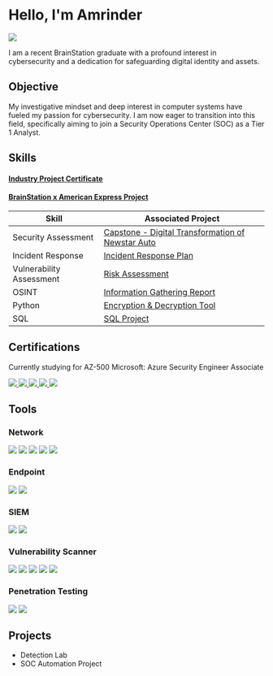 # Hello, I'm Amrinder
<a href="https://www.linkedin.com/in/amrinder-s-gill/"><img src="https://img.shields.io/badge/-LinkedIn-0072b1?&style=for-the-badge&logo=linkedin&logoColor=white" /></a>


I am a recent BrainStation graduate with a profound interest in cybersecurity and a dedication for safeguarding digital identity and assets.

## Objective

My investigative mindset and deep interest in computer systems have fueled my passion for cybersecurity. I am now eager to transition into this field, specifically aiming to join a Security Operations Center (SOC) as a Tier 1 Analyst.

## Skills

####  <a href="https://drive.google.com/file/d/1ex_BMyTKlQ-NX8QCZpxoOxJwI8HeoHuq/view?usp=drive_link"> Industry Project Certificate </a>

#### <a href="https://drive.google.com/file/d/16GRiVJF45rgyV8kjuW_Zh9u9wXgFkWeR/view?usp=drive_link"> BrainStation x American Express Project </a>


| Skill                                         | Associated Project         |
|-----------------------------------------------|----------------------------|
| Security Assessment | <a href="https://drive.google.com/drive/folders/121Egb9xVw1y8k90VrlGVoj8a4xWx_KjV?usp=drive_link"> Capstone - Digital Transformation of Newstar Auto</a>|
| Incident Response          | <a href="https://docs.google.com/document/d/1Mg0f8kx-EeG1yPtVbMKucxmFZsLLNSZQHVu2Mwj2CYE/edit?usp=sharing"> Incident Response Plan</a>|
| Vulnerability Assessment | <a href="https://docs.google.com/document/d/1kfDuXhT86a9LCIlPx8ZJITb7pJTwllp8w2j32bSzzJY/edit?usp=sharing">Risk Assessment</a>|
| OSINT          | <a href="https://docs.google.com/document/d/1osw2flFA-GLlyinpZr_ATRyJv6XXYqOA3uyOUOU_-CQ/edit?usp=sharing"> Information Gathering Report </a>|
| Python      | <a href="https://drive.google.com/drive/folders/1zkHovApsln-kxixuPm1w7HTX6Oopf9lg?usp=drive_link"> Encryption & Decryption Tool </a>|
| SQL                  | <a href="https://docs.google.com/document/d/1ljdZIpQL88lnBXlt-vFPPYyvDNXQ3w4br6KppJ3sLxQ/edit?usp=sharing"> SQL Project </a>|


## Certifications

Currently studying for AZ-500 Microsoft: Azure Security Engineer Associate

<div>
  <a href="https://www.credly.com/badges/3dd9ca98-f70e-4ef3-a448-58989a071b06/public_url">
    <img src="https://img.shields.io/badge/-CDSA-006400?logo=hack-the-box&style=for-the-badge&logoColor=white" />
  </a>
  <a href="https://www.credly.com/badges/a9559841-8d9f-44a6-aab8-0e53950c8ce7/public_url">
    <img src="https://img.shields.io/badge/-CySA%2B-FF0000?&style=for-the-badge&logo=CompTIA&logoColor=white" />
  </a>
  <a href="https://www.credly.com/badges/d2e3fd28-d9b0-46df-95f9-fe23368fb4d1/public_url">
    <img src="https://img.shields.io/badge/-Security%2B-FF0000?&style=for-the-badge&logo=CompTIA&logoColor=white" />
  </a>
  <a href="https://www.credly.com/badges/b1c1c773-1e05-4736-8017-7a113793a69b/public_url">
    <img src="https://img.shields.io/badge/-Network%2B-007ACC?&style=for-the-badge&logo=CompTIA&logoColor=white" />
  </a>
  <a href="https://www.credly.com/badges/5de108bd-0251-4c7d-a8c6-25657a2bd958/public_url">
    <img src="https://img.shields.io/badge/-A%2B-4D4D4D?&style=for-the-badge&logo=CompTIA&logoColor=white" />
  </a>
</div>

## Tools


### Network
<div>
    <img src="https://img.shields.io/badge/-Wireshark-1679A7?&style=for-the-badge&logo=Wireshark&logoColor=white" />
    <img src="https://img.shields.io/badge/-NMAP-0078D4?&style=for-the-badge&logo=NMAP&logoColor=white" />
    <img src="https://img.shields.io/badge/-Suricata-EF3B2D?&style=for-the-badge&logo=Suricata&logoColor=white" />
    <img src="https://img.shields.io/badge/-Zeek-777BB4?&style=for-the-badge&logo=Zeek&logoColor=white" />
   <img src="https://img.shields.io/badge/-SNORT-ffb3b3?&style=for-the-badge&logo=CISCO&logoColor=white" />
</div>

### Endpoint
<div>
    <img src="https://img.shields.io/badge/-Microsoft_Defender_for_Endpoint-00A4EF?&style=for-the-badge&logo=Microsoft&logoColor=white" />
    <img src="https://img.shields.io/badge/-Velociraptor-4B275F?&style=for-the-badge&logo=Velociraptor&logoColor=white" />
</div>

### SIEM
<div>
    <img src="https://img.shields.io/badge/-Splunk-ff4d4d?&style=for-the-badge&logo=Splunk&logoColor=white" />
    <img src="https://img.shields.io/badge/-Elastic-005571?&style=for-the-badge&logo=Elastic&logoColor=white" />
</div>

### Vulnerability Scanner
<div>
  <img src="https://img.shields.io/badge/-Nessus-black?&style=for-the-badge&logo=nessus&logoColor=white" />
  <img src="https://img.shields.io/badge/-SNYK-4d0099?&style=for-the-badge&logo=snyk&logoColor=white" />
  <img src="https://img.shields.io/badge/-openvas-green?&style=for-the-badge&logo=PORTSWIGGER&logoColor=white" />
  <img src="https://img.shields.io/badge/-ZAP-1a53ff?&style=for-the-badge&logo=OWASP&logoColor=white" />
   <img src="https://img.shields.io/badge/-NIKTO-black?&style=for-the-badge&logoColor=white" />
</div>


### Penetration Testing
<div>
  <img src="https://img.shields.io/badge/-Metasploit-1a8cff?&style=for-the-badge&logo=metasploit&logoColor=white" />
  <img src="https://img.shields.io/badge/-BURP_SUITE-ff9900?&style=for-the-badge&logo=PORTSWIGGER&logoColor=white" />

</div>





## Projects
- Detection Lab
- SOC Automation Project
